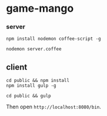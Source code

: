 # game-mango

### server
```
npm install nodemon coffee-script -g
```

```
nodemon server.coffee
```

## client
```
cd public && npm install
npm install gulp -g
```

```
cd public && gulp
```

Then open `http://localhost:8080/bin`.